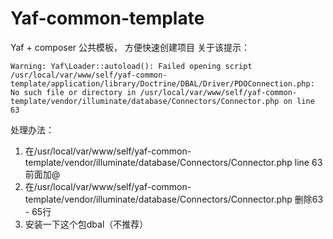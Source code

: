 # Yaf-common-template
Yaf + composer 公共模板， 方便快速创建项目
关于该提示：
```
Warning: Yaf\Loader::autoload(): Failed opening script /usr/local/var/www/self/yaf-common-template/application/library/Doctrine/DBAL/Driver/PDOConnection.php: No such file or directory in /usr/local/var/www/self/yaf-common-template/vendor/illuminate/database/Connectors/Connector.php on line 63
```
处理办法：
1. 在/usr/local/var/www/self/yaf-common-template/vendor/illuminate/database/Connectors/Connector.php line 63 前面加@
2. 在/usr/local/var/www/self/yaf-common-template/vendor/illuminate/database/Connectors/Connector.php 删除63 - 65行
3. 安装一下这个包dbal（不推荐）